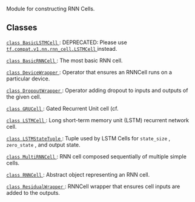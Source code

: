 Module for constructing RNN Cells.



## Classes
[ `class BasicLSTMCell` ](https://tensorflow.google.cn/api_docs/python/tf/compat/v1/nn/rnn_cell/BasicLSTMCell): DEPRECATED: Please use [ `tf.compat.v1.nn.rnn_cell.LSTMCell` ](https://tensorflow.google.cn/api_docs/python/tf/compat/v1/nn/rnn_cell/LSTMCell) instead.

[ `class BasicRNNCell` ](https://tensorflow.google.cn/api_docs/python/tf/compat/v1/nn/rnn_cell/BasicRNNCell): The most basic RNN cell.

[ `class DeviceWrapper` ](https://tensorflow.google.cn/api_docs/python/tf/compat/v1/nn/rnn_cell/DeviceWrapper): Operator that ensures an RNNCell runs on a particular device.

[ `class DropoutWrapper` ](https://tensorflow.google.cn/api_docs/python/tf/compat/v1/nn/rnn_cell/DropoutWrapper): Operator adding dropout to inputs and outputs of the given cell.

[ `class GRUCell` ](https://tensorflow.google.cn/api_docs/python/tf/compat/v1/nn/rnn_cell/GRUCell): Gated Recurrent Unit cell (cf.

[ `class LSTMCell` ](https://tensorflow.google.cn/api_docs/python/tf/compat/v1/nn/rnn_cell/LSTMCell): Long short-term memory unit (LSTM) recurrent network cell.

[ `class LSTMStateTuple` ](https://tensorflow.google.cn/api_docs/python/tf/compat/v1/nn/rnn_cell/LSTMStateTuple): Tuple used by LSTM Cells for  `state_size` ,  `zero_state` , and output state.

[ `class MultiRNNCell` ](https://tensorflow.google.cn/api_docs/python/tf/compat/v1/nn/rnn_cell/MultiRNNCell): RNN cell composed sequentially of multiple simple cells.

[ `class RNNCell` ](https://tensorflow.google.cn/api_docs/python/tf/compat/v1/nn/rnn_cell/RNNCell): Abstract object representing an RNN cell.

[ `class ResidualWrapper` ](https://tensorflow.google.cn/api_docs/python/tf/compat/v1/nn/rnn_cell/ResidualWrapper): RNNCell wrapper that ensures cell inputs are added to the outputs.

